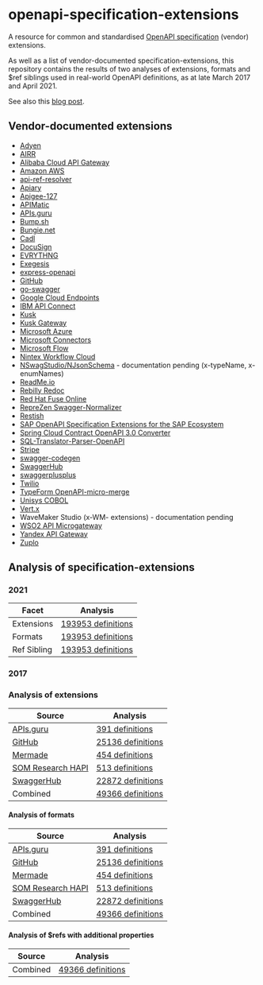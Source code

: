 # openapi-specification-extensions

A resource for common and standardised [OpenAPI specification](https://spec.openapis.org/oas/latest.html) (vendor) extensions.

As well as a list of vendor-documented specification-extensions, this repository contains the results of two analyses of extensions, formats and $ref siblings used in real-world OpenAPI definitions, as at late March 2017 and April 2021. 

See also this [blog post](https://blog.postman.com/what-we-learned-from-200000-openapi-files/).

## Vendor-documented extensions

* [Adyen](https://github.com/Adyen/adyen-openapi#vendor-extensions)
* [AIRR](http://docs.airr-community.org/en/latest/datarep/overview.html#airr-extension-properties)
* [Alibaba Cloud API Gateway](https://www.alibabacloud.com/help/doc-detail/88956.htm)
* [Amazon AWS](http://docs.aws.amazon.com/apigateway/latest/developerguide/api-gateway-swagger-extensions.html)
* [api-ref-resolver](https://github.com/apiture/api-ref-resolver#readme)
* [Apiary](https://help.apiary.io/api_101/swagger-extensions/)
* [Apigee-127](https://github.com/apigee-127/a127-documentation/wiki/Swagger-specification-file#user-content-apigee-127-swagger-specification-reference)
* [APIMatic](https://docs.apimatic.io/advanced/swagger-server-configuration-extensions/)
* [APIs.guru](https://github.com/APIs-guru/openapi-directory/wiki/specification-extensions)
* [Bump.sh](https://help.bump.sh/markdown-support#adding-topics-to-your-documentation)
* [Bungie.net](https://github.com/Bungie-net/api#extension-properties-on-openapi-specs-or-how-to-generate-much-cooler-clients-for-the-bnet-api-if-you-want-to-take-the-time-to-do-so)
* [Cadl](https://microsoft.github.io/cadl/next/standard-library/openapi/reference/js-api#getopenapitypename)
* [DocuSign](https://github.com/docusign/eSign-OpenAPI-Specification/blob/master/DocuSign-Extensions.md)
* [EVRYTHNG](https://developers.evrythng.com/docs/openapi-description#section-extensions)
* [Exegesis](https://github.com/exegesis-js/exegesis/blob/master/docs/OAS3%20Specification%20Extensions.md)
* [express-openapi](https://github.com/kogosoftwarellc/open-api/tree/master/packages/express-openapi#vendor-extensions)
* [GitHub](https://github.com/github/rest-api-description/blob/main/extensions.md)
* [go-swagger](https://goswagger.io/use/models/schemas.html#custom-extensions)
* [Google Cloud Endpoints](https://cloud.google.com/endpoints/docs/openapi/openapi-extensions)
* [IBM API Connect](https://www.ibm.com/support/knowledgecenter/SSMNED_5.0.0/com.ibm.apic.toolkit.doc/rapim_cli_swagger_extensions.html)
* [Kusk](https://kubeshop.github.io/kusk/openapi-extension/)
* [Kusk Gateway](https://kubeshop.github.io/kusk-gateway/extension/)
* [Microsoft Azure](https://github.com/Azure/autorest/tree/master/docs/extensions)
* [Microsoft Connectors](https://docs.microsoft.com/en-us/connectors/custom-connectors/openapi-extensions)
* [Microsoft Flow](https://flow.microsoft.com/en-us/documentation/customapi-how-to-swagger/)
* [Nintex Workflow Cloud](https://help.nintex.com/en-US/xtensions/04_Reference/REF_OpenAPISwipeFile.htm#OpenAPI_Specification_Extensions)
* [NSwagStudio/NJsonSchema](https://github.com/rsuter/NJsonSchema/wiki/Enums) - documentation pending (x-typeName, x-enumNames)
* [ReadMe.io](https://docs.readme.com/docs/openapi-extensions)
* [Rebilly Redoc](https://github.com/Rebilly/ReDoc/blob/master/docs/redoc-vendor-extensions.md)
* [Red Hat Fuse Online](https://access.redhat.com/documentation/en-us/red_hat_fuse/7.5/html/integrating_applications_with_fuse_online/customizing_ug#providing-client-credentials_dev-client-connector)
* [RepreZen Swagger-Normalizer](http://docs.reprezen.com/swagger_normalizer/)
* [Restish](https://rest.sh/#/openapi?id=openapi-extensions)
* [SAP OpenAPI Specification Extensions for the SAP Ecosystem](https://github.com/sap/OpenAPI-Specification)
* [Spring Cloud Contract OpenAPI 3.0 Converter](https://github.com/springframeworkguru/spring-cloud-contract-oa3#defining-contracts-in-openapi)
* [SQL-Translator-Parser-OpenAPI](https://metacpan.org/pod/SQL::Translator::Parser::OpenAPI#OPENAPI-SPEC-EXTENSIONS)
* [Stripe](https://github.com/stripe/openapi#vendor-extensions)
* [swagger-codegen](https://github.com/swagger-api/swagger-codegen/wiki/Vendor-Extensions)
* [SwaggerHub](https://app.swaggerhub.com/help/apis/vendor-extensions)
* [swaggerplusplus](https://github.com/mermade/swaggerplusplus)
* [Twilio](https://github.com/twilio/guardrail/blob/master/modules/microsite/docs/scala/akka-http/guardrail-extensions.md)
* [TypeForm OpenAPI-micro-merge](https://github.com/Typeform/openapi-micro-merge#extensions)
* [Unisys COBOL](https://public.support.unisys.com/ePortalIC-10.0/index.jsp?topic=%2F82073594_clearpath_eportal_developerhelp%2Fhtml%2Fsection-000064331.htm)
* [Vert.x](https://vertx.io/docs/vertx-web-api-service/java/#_using_the_extension_code_x_vertx_event_bus_code)
* WaveMaker Studio (x-WM- extensions) - documentation pending
* [WSO2 API Microgateway](https://docs.wso2.com/display/MG300/Supported+OpenAPI+Extensions)
* [Yandex API Gateway](https://cloud.yandex.com/en/docs/api-gateway/concepts/extensions/)
* [Zuplo](https://zuplo.com/docs/articles/open-api#zuplo-extensions)

## Analysis of specification-extensions

### 2021

Facet|Analysis
|---|---|
Extensions|[193953 definitions](extensions/2021/extensions.tsv)
Formats|[193953 definitions](formats/2021/formats.tsv)
Ref Sibling|[193953 definitions](refs/2021/refs.tsv)

### 2017

### Analysis of extensions

Source|Analysis
|---|---|
[APIs.guru](https://github.com/apis-guru/openapi-directory)|[391 definitions](extensions/2017/apis-guru.tsv)
[GitHub](https://github.com/)|[25136 definitions](extensions/2017/github.tsv)
[Mermade](https://github.com/mermade/openapi-definitions)|[454 definitions](extensions/2017/mermade.tsv)
[SOM Research HAPI](https://github.com/som-research/hapi)|[513 definitions](extensions/2017/hapi.tsv)
[SwaggerHub](http://swaggerhub.com)|[22872 definitions](extensions/2017/swaggerhub.tsv)
Combined|[49366 definitions](extensions/2017/combined.tsv)

#### Analysis of formats

Source|Analysis
|---|---|
[APIs.guru](https://github.com/apis-guru/openapi-directory)|[391 definitions](formats/2017/apis-guru.tsv)
[GitHub](https://github.com/)|[25136 definitions](formats/2017/github.tsv)
[Mermade](https://github.com/mermade/openapi-definitions)|[454 definitions](formats/2017/mermade.tsv)
[SOM Research HAPI](https://github.com/som-research/hapi)|[513 definitions](formats/2017/hapi.tsv)
[SwaggerHub](http://swaggerhub.com)|[22872 definitions](formats/2017/swaggerhub.tsv)
Combined|[49366 definitions](formats/2017/combined.tsv)

#### Analysis of $refs with additional properties

Source|Analysis
|---|---|
Combined|[49366 definitions](refs/2017/combined.csv)

